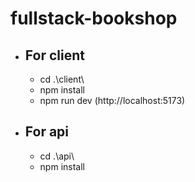 # fullstack-bookshop

* ## For client
   - cd .\client\
   - npm install
   - npm run dev (http://localhost:5173)


* ## For api
    - cd .\api\
    - npm install

